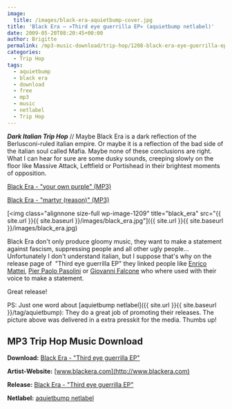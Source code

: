 ```yaml
---
image:
  title: /images/black-era-aquietbump-cover.jpg
title: 'Black Era – »Third eye guerrilla EP« (aquietbump netlabel)'
date: 2009-05-20T08:20:45+00:00
author: Brigitte
permalink: /mp3-music-download/trip-hop/1208-black-era-eye-guerrilla-ep-aquietbump-netlabel
categories:
  - Trip Hop
tags:
  - aquietbump
  - black era
  - download
  - free
  - mp3
  - music
  - netlabel
  - Trip Hop
---
```

***Dark Italian Trip Hop*** // Maybe Black Era is a dark reflection of the Berlusconi-ruled italian empire. Or maybe it is a reflection of the bad side of the italian soul called Mafia. Maybe none of these conclusions are right. What I can hear for sure are some dusky sounds, creeping slowly on the floor like Massive Attack, Leftfield or Portishead in their brightest moments of opposition.

[Black Era - "your own purple" (MP3)](http://www.aquietbump.com/blackera/AQBMP018-BLACKERA-02-yourownpurple.mp3)
  
[Black Era - "martyr (reason)" (MP3)](http://www.aquietbump.com/blackera/AQBMP018-BLACKERA-05-martyr_reason.mp3)

<!--more-->

<!--adsense-->

[<img class="alignnone size-full wp-image-1209" title="black_era" src="{{ site.url }}{{ site.baseurl }}/images/black_era.jpg"]({{ site.url }}{{ site.baseurl }}/images/black_era.jpg)

Black Era don't only produce gloomy music, they want to make a statement against fascism, suppressing people and all other ugly people... Unfortunately I don't understand italian, but I suppose that's why on the release page of  "Third eye guerrilla EP" they linked people like [Enrico Mattei](http://en.wikipedia.org/wiki/Enrico_Mattei), [Pier Paolo Pasolini](http://en.wikipedia.org/wiki/Pier_Paolo_Pasolini) or [Giovanni Falcone](http://en.wikipedia.org/wiki/Giovanni_Falcone) who where used with their voice to make a statement.

Great release!

PS: Just one word about [aquietbump netlabel]({{ site.url }}{{ site.baseurl }}/tag/aquietbump): They do a great job of promoting their releases. The picture above was delivered in a extra presskit for the media. Thumbs up!

## MP3 Trip Hop Music Download

**Download:** [Black Era - "Third eye guerrilla EP"](http://www.aquietbump.com/aqbmp018.html)
  
**Artist-Website:** [www.blackera.com](http://www.blackera.com)
  
**Release:** [Black Era - "Third eye guerrilla EP"](http://www.aquietbump.com/aqbmp018.html)
  
**Netlabel:** [aquietbump netlabel](http://www.aquietbump.com)